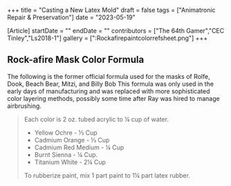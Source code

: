 +++
title = "Casting a New Latex Mold"
draft = false
tags = ["Animatronic Repair & Preservation"]
date = "2023-05-19"

[Article]
startDate = ""
endDate = ""
contributors = ["The 64th Gamer","CEC Tinley","Ls2018-1"]
gallery = [":Rockafirepaintcolorrefsheet.png"]
+++
<h2> Rock-afire Mask Color Formula </h2>
The following is the former official formula used for the masks of Rolfe, Dook, Beach Bear, Mitzi, and Billy Bob<ref></ref> This formula was only used in the early days of manufacturing and was replaced with more sophisticated color layering methods, possibly some time after Ray was hired to manage airbrushing.<blockquote>Each color is 2 oz. tubed acrylic to ¼ cup of water.

* Yellow Ochre - ⅓ Cup
* Cadmium Orange - ⅓ Cup
* Cadmium Red Medium - ¼ Cup
* Burnt Sienna - ¼ Cup.
* Titanium White - 2¼ Cup

To rubberize paint, mix 1 part paint to 1¼ part latex rubber.</blockquote>

